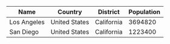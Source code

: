 | Name | Country | District | Population |
| --- | --- | --- | --- |
| Los Angeles | United States | California | 3694820 |  |
| San Diego | United States | California | 1223400 |  |
